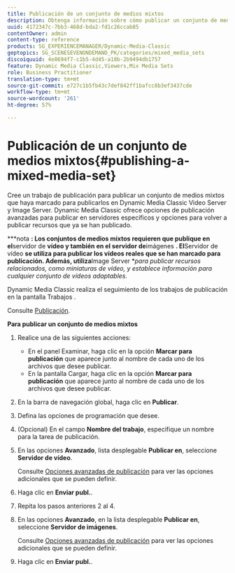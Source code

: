 ```yaml
---
title: Publicación de un conjunto de medios mixtos
description: Obtenga información sobre cómo publicar un conjunto de medios mixtos.
uuid: 4172347c-7bb3-468d-bda2-fd1c26ccab85
contentOwner: admin
content-type: reference
products: SG_EXPERIENCEMANAGER/Dynamic-Media-Classic
geptopics: SG_SCENESEVENONDEMAND_PK/categories/mixed_media_sets
discoiquuid: 4e8694f7-c1b5-4d45-a18b-2b9494db1757
feature: Dynamic Media Classic,Viewers,Mix Media Sets
role: Business Practitioner
translation-type: tm+mt
source-git-commit: e727c1b5fb43c7def842ff1bafcc8b3ef3437cde
workflow-type: tm+mt
source-wordcount: '261'
ht-degree: 57%

---
```



# Publicación de un conjunto de medios mixtos{#publishing-a-mixed-media-set}

Cree un trabajo de publicación para publicar un conjunto de medios mixtos que haya marcado para publicarlos en Dynamic Media Classic Video Server y Image Server. Dynamic Media Classic ofrece opciones de publicación avanzadas para publicar en servidores específicos y opciones para volver a publicar recursos que ya se han publicado.

***nota **: Los conjuntos de medios mixtos requieren que publique en el**servidor de **vídeo y también en el servidor de**imágenes **. El**Servidor de vídeo **se utiliza para publicar los vídeos reales que se han marcado para publicación. Además, utiliza**Image Server **para publicar recursos relacionados, como miniaturas de vídeo, y establece información para cualquier conjunto de vídeos adaptables.*

Dynamic Media Classic realiza el seguimiento de los trabajos de publicación en la pantalla Trabajos .

Consulte [Publicación](publishing-files.md#publishing_files).

<!-- 

Comment Type: remark
Last Modified By: unknown unknown 
Last Modified Date: 

<p>RB: Updated the following steps as per Cynthia email, 11/9/2012, added 11/12/2012</p>

 -->

**Para publicar un conjunto de medios mixtos**

1. Realice una de las siguientes acciones:

   * En el panel Examinar, haga clic en la opción **Marcar para publicación**  que aparece junto al nombre de cada uno de los archivos que desee publicar.
   * En la pantalla Cargar, haga clic en la opción **Marcar para publicación**  que aparece junto al nombre de cada uno de los archivos que desee publicar.

1. En la barra de navegación global, haga clic en **Publicar**.
1. Defina las opciones de programación que desee.
1. (Opcional) En el campo **Nombre del trabajo**, especifique un nombre para la tarea de publicación.
1. En las opciones **Avanzado**, lista desplegable **Publicar en**, seleccione **Servidor de vídeo**.

   Consulte [Opciones avanzadas de publicación](publishing-files.md#advanced_publish_options) para ver las opciones adicionales que se pueden definir.

1. Haga clic en **Enviar publ.**.
1. Repita los pasos anteriores 2 al 4.
1. En las opciones **Avanzado**, en la lista desplegable **Publicar en**, seleccione **Servidor de imágenes**.

   Consulte [Opciones avanzadas de publicación](publishing-files.md#advanced_publish_options) para ver las opciones adicionales que se pueden definir.

1. Haga clic en **Enviar publ.**.

